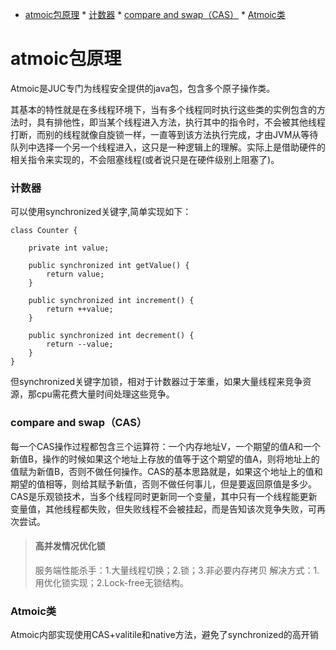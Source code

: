 <!--
author: jimmy
head:
date: 2017-12-23
title: atmoic
tags: java 多线程
images: 1.jpg
category: java
status: publish
summary: atmoic包原理
-->


<!-- @import "[TOC]" {cmd="toc" depthFrom=1 depthTo=6 orderedList=0} -->
<!-- code_chunk_output -->

* [atmoic包原理](#atmoic包原理)
		* [计数器](#计数器)
		* [compare and swap（CAS）](#compare-and-swapcas)
		* [Atmoic类](#atmoic类)

<!-- /code_chunk_output -->


# atmoic包原理
Atmoic是JUC专门为线程安全提供的java包，包含多个原子操作类。

其基本的特性就是在多线程环境下，当有多个线程同时执行这些类的实例包含的方法时，具有排他性，即当某个线程进入方法，执行其中的指令时，不会被其他线程打断，而别的线程就像自旋锁一样，一直等到该方法执行完成，才由JVM从等待队列中选择一个另一个线程进入，这只是一种逻辑上的理解。实际上是借助硬件的相关指令来实现的，不会阻塞线程(或者说只是在硬件级别上阻塞了)。

### 计数器
可以使用synchronized关键字,简单实现如下：
```
class Counter {  

    private int value;  

    public synchronized int getValue() {  
        return value;  
    }  

    public synchronized int increment() {  
        return ++value;  
    }  

    public synchronized int decrement() {  
        return --value;  
    }  
}
```

但synchronized关键字加锁，相对于计数器过于笨重，如果大量线程来竞争资源，那cpu需花费大量时间处理这些竞争。

### compare and swap（CAS）
每一个CAS操作过程都包含三个运算符：一个内存地址V，一个期望的值A和一个新值B，操作的时候如果这个地址上存放的值等于这个期望的值A，则将地址上的值赋为新值B，否则不做任何操作。CAS的基本思路就是，如果这个地址上的值和期望的值相等，则给其赋予新值，否则不做任何事儿，但是要返回原值是多少。
CAS是乐观锁技术，当多个线程同时更新同一个变量，其中只有一个线程能更新变量值，其他线程都失败，但失败线程不会被挂起，而是告知该次竞争失败，可再次尝试。

>#### 高并发情况优化锁
> 服务端性能杀手：1.大量线程切换；2.锁；3.非必要内存拷贝
>解决方式：1.用优化锁实现；2.Lock-free无锁结构。


### Atmoic类
Atmoic内部实现使用CAS+valitile和native方法，避免了synchronized的高开销
